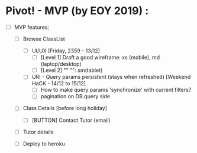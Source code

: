 # Pivot! - MVP (by EOY 2019) :

- [ ] MVP features;
  
  - [ ] Browse ClassList
    - [ ] UI/UX [Friday, 2359 - 13/12]
      - [ ] [Level 1] Draft a good wireframe: xs (mobile), md (laptop/desktop)
      - [ ] [Level 2] "" "": sm(tablet)
    - [ ] URI - Query params persistent (stays when refreshed) [Weekend HaCK - 14/12 to 15/12]
      - [ ] How to make query params 'synchronize' with current filters?
      - [ ] pagination on DB.query side
  - [ ] Class Details [before long holiday]
    - [ ] [BUTTON] Contact Tutor (email)
  - [ ] Tutor details
  - [ ] Deploy to heroku

